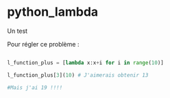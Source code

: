 # python_lambda
Un test

Pour régler ce problème :

```python

l_function_plus = [lambda x:x+i for i in range(10)]

l_function_plus[3](10) # J'aimerais obtenir 13

#Mais j'ai 19 !!!!

```
